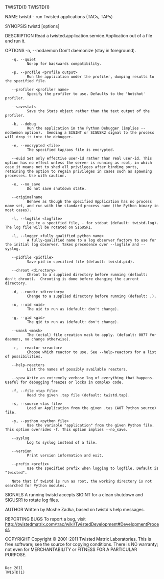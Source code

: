 TWISTD(1)                                                                                                                                                                                                                                                                                                     TWISTD(1)

NAME
       twistd - run Twisted applications (TACs, TAPs)

SYNOPSIS
       twistd [options]

DESCRIPTION
       Read a twisted.application.service.Application out of a file and run it.

OPTIONS
       -n, --nodaemon Don't daemonize (stay in foreground).

       -q, --quiet
              No-op for backwards compatibility.

       -p, --profile <profile output>
              Run the application under the profiler, dumping results to the specified file.

       --profiler <profiler name>
              Specify the profiler to use. Defaults to the 'hotshot' profiler.

       --savestats
              Save the Stats object rather than the text output of the profiler.

       -b, --debug
              Run the application in the Python Debugger (implies --nodaemon option).  Sending a SIGINT or SIGUSR2 signal to the process will drop it into the debugger.

       -e, --encrypted <file>
              The specified tap/aos file is encrypted.

       --euid Set only effective user-id rather than real user-id. This option has no effect unless the server is running as root, in which case it means not to shed all privileges after binding ports, retaining the option to regain privileges in cases such as spawning processes. Use with caution.

       -o, --no_save
              Do not save shutdown state.

       --originalname
              Behave as though the specified Application has no process name set, and run with the standard process name (the Python binary in most cases).

       -l, --logfile <logfile>
              Log to a specified file, - for stdout (default: twistd.log).  The log file will be rotated on SIGUSR1.

       -l, --logger <fully qualified python name>
              A fully-qualified name to a log observer factory to use for the initial log observer. Takes precedence over --logfile and --syslog.

       --pidfile <pidfile>
              Save pid in specified file (default: twistd.pid).

       --chroot <directory>
              Chroot to a supplied directory before running (default: don't chroot).  Chrooting is done before changing the current directory.

       -d, --rundir <directory>
              Change to a supplied directory before running (default: .).

       -u, --uid <uid>
              The uid to run as (default: don't change).

       -g, --gid <gid>
              The gid to run as (default: don't change).

       --umask <mask>
              The (octal) file creation mask to apply. (default: 0077 for daemons, no change otherwise).

       -r, --reactor <reactor>
              Choose which reactor to use. See --help-reactors for a list of possibilities.

       --help-reactors
              List the names of possibly available reactors.

       --spew Write an extremely verbose log of everything that happens. Useful for debugging freezes or locks in complex code.

       -f, --file <tap file>
              Read the given .tap file (default: twistd.tap).

       -s, --source <tas file>
              Load an Application from the given .tas (AOT Python source) file.

       -y, --python <python file>
              Use the variable "application" from the given Python file. This option overrides -f. This option implies --no_save.

       --syslog
              Log to syslog instead of a file.

       --version
              Print version information and exit.

       --prefix <prefix>
              Use the specified prefix when logging to logfile. Default is "twisted".

       Note that if twistd is run as root, the working directory is not searched for Python modules.

SIGNALS
       A running twistd accepts SIGINT for a clean shutdown and SIGUSR1 to rotate log files.

AUTHOR
       Written by Moshe Zadka, based on twistd's help messages.

REPORTING BUGS
       To report a bug, visit http://twistedmatrix.com/trac/wiki/TwistedDevelopment#DevelopmentProcess

COPYRIGHT
       Copyright © 2001-2011 Twisted Matrix Laboratories.
       This is free software; see the source for copying conditions. There is NO warranty; not even for MERCHANTABILITY or FITNESS FOR A PARTICULAR PURPOSE.

                                                                                                                                                        Dec 2011                                                                                                                                              TWISTD(1)
